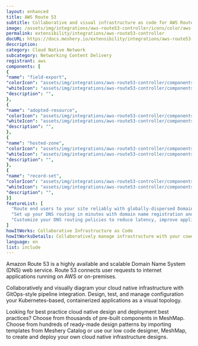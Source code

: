```yaml
---
layout: enhanced
title: AWS Route 53
subtitle: Collaborative and visual infrastructure as code for AWS Route 53
image: /assets/img/integrations/aws-route53-controller/icons/color/aws-route53-controller-color.svg
permalink: extensibility/integrations/aws-route53-controller
docURL: https://docs.meshery.io/extensibility/integrations/aws-route53-controller
description: 
category: Cloud Native Network
subcategory: Networking Content Delivery
registrant: aws
components: [
{
"name": "field-export",
"colorIcon": "assets/img/integrations/aws-route53-controller/components/field-export/icons/color/field-export-color.svg",
"whiteIcon": "assets/img/integrations/aws-route53-controller/components/field-export/icons/white/field-export-white.svg",
"description": "",
},
{
"name": "adopted-resource",
"colorIcon": "assets/img/integrations/aws-route53-controller/components/adopted-resource/icons/color/adopted-resource-color.svg",
"whiteIcon": "assets/img/integrations/aws-route53-controller/components/adopted-resource/icons/white/adopted-resource-white.svg",
"description": "",
},
{
"name": "hosted-zone",
"colorIcon": "assets/img/integrations/aws-route53-controller/components/hosted-zone/icons/color/hosted-zone-color.svg",
"whiteIcon": "assets/img/integrations/aws-route53-controller/components/hosted-zone/icons/white/hosted-zone-white.svg",
"description": "",
},
{
"name": "record-set",
"colorIcon": "assets/img/integrations/aws-route53-controller/components/record-set/icons/color/record-set-color.svg",
"whiteIcon": "assets/img/integrations/aws-route53-controller/components/record-set/icons/white/record-set-white.svg",
"description": "",
}]
featureList: [
  "Route end users to your site reliably with globally-dispersed Domain Name System (DNS) servers and automatic scaling.",
  "Set up your DNS routing in minutes with domain name registration and straightforward visual traffic flow tools.",
  "Customize your DNS routing policies to reduce latency, improve application availability, and maintain compliance."
]
howItWorks: Collaborative Infrastructure as Code
howItWorksDetails: Collaboratively manage infrastructure with your coworkers synchronously sharing the same designs.
language: en
list: include
---
```

<p>
Amazon Route 53 is a highly available and scalable Domain Name System (DNS) web service. Route 53 connects user requests to internet applications running on AWS or on-premises.
</p>
<p>
    Collaboratively and visually diagram your cloud native infrastructure with GitOps-style pipeline integration. Design, test, and manage configuration your Kubernetes-based, containerized applications as a visual topology.
</p>
<p>
    Looking for best practice cloud native design and deployment best practices? Choose from thousands of pre-built components in MeshMap. Choose from hundreds of ready-made design patterns by importing templates from Meshery Catalog or use our low code designer, MeshMap, to create and deploy your own cloud native infrastructure designs.
</p>
